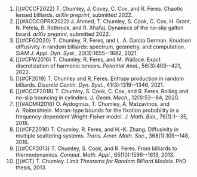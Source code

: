 1. []{#CCCF2022} T. Chumley, J. Covey, C. Cox, and R. Feres. Chaotic lensed billiards. *arXiv preprint*, submitted 2022. 
2. []{#ACCCGPRX2022} J. Ahmed, T. Chumley, S. Cook, C. Cox, H. Grant, N. Petela, B. Rothrock, and R. Xhafaj. Dynamics of the no-slip galton board. *arXiv preprint*, submitted 2022. 
3. []{#CFG2020} T. Chumley, R. Feres, and L. A. Garcia German. Knudsen diffusivity in random billiards: spectrum, geometry, and computation. *SIAM J. Appl. Dyn. Syst.*, 20(3):1655\--1682, 2021. 
4. []{#CFW2016} T. Chumley, R. Feres, and M. Wallace. Exact discretization of harmonic tensors. *Potential Anal.*, 56(3):409\--421, 2022. 
5. []{#CF2019} T. Chumley and R. Feres. Entropy production in random billiards. *Discrete Contin. Dyn. Syst.*, 41(3):1319\--1346, 2021. 
6. []{#CCCF2018} T. Chumley, S. Cook, C. Cox, and R. Feres. Rolling and no-slip bouncing in cylinders. *J. Geom. Mech.*, 12(1):53\--84, 2020. 
7. []{#ACMR2016} O. Aydogmus, T. Chumley, A. Matzavinos, and A. Roitershtein. Moran-type bounds for the fixation probability in a frequency-dependent Wright-Fisher model. *J. Math. Biol.*, 76(1):1\--35, 2018. 
8. []{#CFZ2016} T. Chumley, R. Feres, and H.-K. Zhang. Diffusivity in multiple scattering systems. *Trans. Amer. Math. Soc.*, 368(1):109\--148, 2016. 
9. []{#CCF2013} T. Chumley, S. Cook, and R. Feres. From billiards to thermodynamics. *Comput. Math. Appl.*, 65(10):1596\--1613, 2013. 
10. []{#CT} T. Chumley. *Limit Theorems for Random Billiard Models*. PhD thesis, 2013. 
